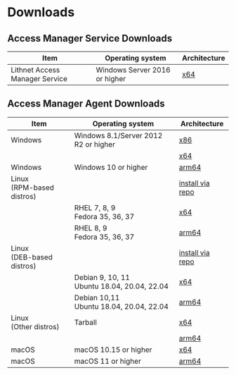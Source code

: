 # Downloads

## Access Manager Service Downloads
| Item | Operating system | Architecture |
| --- | --- | --- |
| Lithnet Access Manager Service | Windows Server 2016 or higher | [x64](https://packages.lithnet.io/win/access-manager-service/v2.0/x64/stable)  |

## Access Manager Agent Downloads

| Item | Operating system | Architecture |
| --- | --- | --- |
| Windows | Windows 8.1/Server 2012 R2 or higher | [x86](https://packages.lithnet.io/win/access-manager-agent/v2.0/x86/stable) |
| | | [x64](https://packages.lithnet.io/win/access-manager-agent/v2.0/x64/stable)  |
| Windows | Windows 10 or higher | [arm64](https://packages.lithnet.io/win/access-manager-agent/v2.0/arm64/stable) |
| Linux<br>(RPM-based distros) || [install via repo](./installing-the-access-manager-agent/installing-the-access-manager-agent-linux.md#installing-the-agent-on-red-hat-using-the-lithnet-repo) |
| | RHEL 7, 8, 9<br>Fedora 35, 36, 37| [x64](https://packages.lithnet.io/linux/rpm/prod/packages/access-manager-agent/v2.0/x64/stable) |
| | RHEL 8, 9<br>Fedora 35, 36, 37| [arm64](https://packages.lithnet.io/linux/rpm/prod/packages/access-manager-agent/v2.0/arm64/stable) |
| Linux<br>(DEB-based distros)  || [install via repo](./installing-the-access-manager-agent/installing-the-access-manager-agent-linux.md#installing-the-agent-on-debian-using-the-lithnet-repo) |
| | Debian 9, 10, 11<br> Ubuntu 18.04, 20.04, 22.04 | [x64](https://packages.lithnet.io/linux/deb/prod/packages/access-manager-agent/v2.0/x64/stable) |
| | Debian 10,11<br> Ubuntu 18.04, 20.04, 22.04| [arm64](https://packages.lithnet.io/linux/deb/prod/packages/access-manager-agent/v2.0/arm64/stable) |
| Linux<br> (Other distros) | Tarball | [x64](https://packages.lithnet.io/linux/tar/packages/access-manager-agent/v2.0/x64/stable) | 
| | | [arm64](https://packages.lithnet.io/linux/tar/packages/access-manager-agent/v2.0/arm64/stable) |
| macOS | macOS 10.15 or higher | [x64](https://packages.lithnet.io/macos/access-manager-agent/v2.0/x64/stable) |
| macOS | macOS 11 or higher | [arm64](https://packages.lithnet.io/macos/access-manager-agent/v2.0/arm64/stable) |

